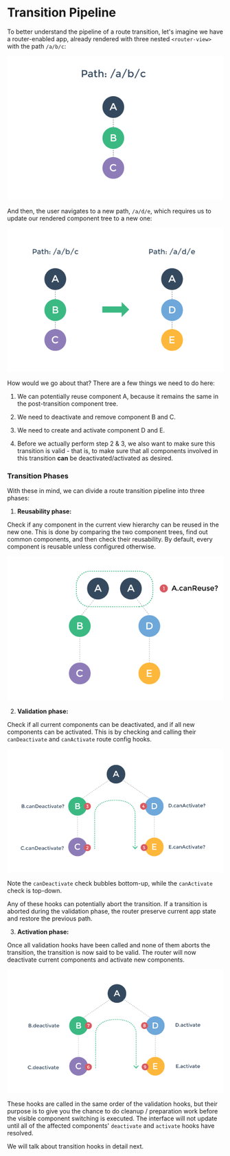 # Transition Pipeline

To better understand the pipeline of a route transition, let's imagine we have a router-enabled app, already rendered with three nested `<router-view>` with the path `/a/b/c`:

![](01.png)

And then, the user navigates to a new path, `/a/d/e`, which requires us to update our rendered component tree to a new one:

![](02.png)

How would we go about that? There are a few things we need to do here:

1. We can potentially reuse component A, because it remains the same in the post-transition component tree.

2. We need to deactivate and remove component B and C.

3. We need to create and activate component D and E.

4. Before we actually perform step 2 & 3, we also want to make sure this transition is valid - that is, to make sure that all components involved in this transition **can** be deactivated/activated as desired.

### Transition Phases

With these in mind, we can divide a route transition pipeline into three phases:

1. **Reusability phase:**

  Check if any component in the current view hierarchy can be reused in the new one. This is done by comparing the two component trees, find out common components, and then check their reusability. By default, every component is reusable unless configured otherwise.

  ![reusability phase](03.png)

2. **Validation phase:**

  Check if all current components can be deactivated, and if all new components can be activated. This is by checking and calling their `canDeactivate` and `canActivate` route config hooks.

  ![validation phase](04.png)

  Note the `canDeactivate` check bubbles bottom-up, while the `canActivate` check is top-down.

  Any of these hooks can potentially abort the transition. If a transition is aborted during the validation phase, the router preserve current app state and restore the previous path.

3. **Activation phase:**

  Once all validation hooks have been called and none of them aborts the transition, the transition is now said to be valid. The router will now deactivate current components and activate new components.

  ![activation phase](05.png)

  These hooks are called in the same order of the validation hooks, but their purpose is to give you the chance to do cleanup / preparation work before the visible component switching is executed. The interface will not update until all of the affected components' `deactivate` and `activate` hooks have resolved.

We will talk about transition hooks in detail next.

